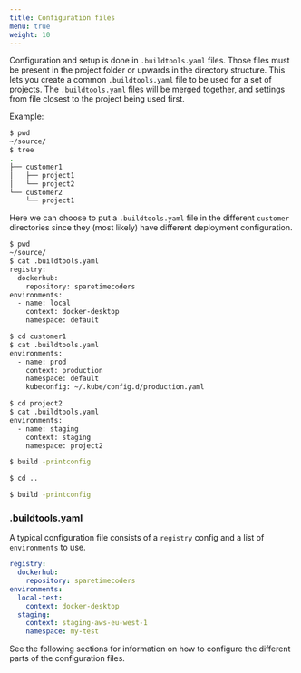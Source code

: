 ```yaml
---
title: Configuration files
menu: true
weight: 10
---
```


Configuration and setup is done in `.buildtools.yaml` files. 
Those files must be present in the project folder or upwards in the directory structure. 
This lets you create a common `.buildtools.yaml` file to be used for a set of projects.
The `.buildtools.yaml` files will be merged together, and settings from file closest to the project being used first.

Example:
```sh
$ pwd
~/source/
$ tree
.
├── customer1
│   ├── project1
│   └── project2
└── customer2
    └── project1
```
        
Here we can choose to put a `.buildtools.yaml` file in the different `customer` directories since they (most likely) have different deployment configuration.
```sh
$ pwd
~/source/
$ cat .buildtools.yaml
registry:
  dockerhub:
    repository: sparetimecoders
environments:
  - name: local
    context: docker-desktop
    namespace: default

$ cd customer1
$ cat .buildtools.yaml
environments:
  - name: prod
    context: production
    namespace: default
    kubeconfig: ~/.kube/config.d/production.yaml

$ cd project2
$ cat .buildtools.yaml
environments:
  - name: staging
    context: staging
    namespace: project2

$ build -printconfig

$ cd ..

$ build -printconfig
```

### .buildtools.yaml
A typical configuration file consists of a `registry` config and a list of `environments` to use.

```yaml
registry:
  dockerhub:
    repository: sparetimecoders
environments:
  local-test:
    context: docker-desktop
  staging:
    context: staging-aws-eu-west-1
    namespace: my-test 
```    

See the following sections for information on how to configure the different parts of the configuration files.